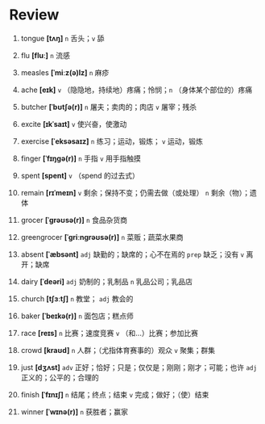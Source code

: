 # Review

1. tongue **[tʌŋ]** `n` 舌头；`v` 舔

2. flu **[fluː]** `n` 流感

3. measles **[ˈmiːz(ə)lz]** `n` 麻疹

4. ache **[eɪk]** `v` （隐隐地，持续地）疼痛；怜悯；`n` （身体某个部位的）疼痛

5. butcher **[ˈbʊtʃə(r)]** `n` 屠夫；卖肉的；肉店 `v` 屠宰；残杀

6. excite **[ɪkˈsaɪt]** `v` 使兴奋，使激动

7. exercise **[ˈeksəsaɪz]** `n` 练习；运动，锻炼； `v` 运动，锻炼

8. finger **[ˈfɪŋɡə(r)]** `n` 手指 `v` 用手指触摸

9. spent **[spent]** `v` （spend 的过去式）

10. remain **[rɪˈmeɪn]** `v` 剩余；保持不变；仍需去做（或处理） `n` 剩余（物）；遗体

11. grocer **[ˈɡrəʊsə(r)]** `n` 食品杂货商

12. greengrocer **[ˈɡriːnɡrəʊsə(r)]** `n` 菜贩；蔬菜水果商

13. absent **[ˈæbsənt]** `adj` 缺勤的；缺席的；心不在焉的 `prep` 缺乏；没有 `v` 离开；缺席

14. dairy **[ˈdeəri]** `adj` 奶制的；乳制品 `n` 乳品公司；乳品店

15. church **[tʃɜːtʃ]** `n` 教堂； `adj` 教会的

16. baker **[ˈbeɪkə(r)]** `n` 面包店；糕点师

17. race **[reɪs]** `n` 比赛；速度竞赛 `v` （和...）比赛；参加比赛

18. crowd **[kraʊd]** `n` 人群；（尤指体育赛事的）观众 `v` 聚集；群集

19. just **[dʒʌst]** `adv` 正好；恰好；只是；仅仅是；刚刚；刚才；可能；也许 `adj` 正义的；公平的；合理的

20. finish **[ˈfɪnɪʃ]** `n` 结尾；终点；结束 `v` 完成；做好；（使）结束

21. winner **[ˈwɪnə(r)]** `n` 获胜者；赢家
